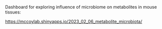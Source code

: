 Dashboard for exploring influence of microbiome on metabolites in mouse tissues: 

https://mccoylab.shinyapps.io/2023_02_06_metabolite_microbiota/
